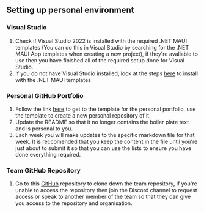 ## Setting up personal environment

### Visual Studio
1. Check if Visual Studio 2022 is installed with the required .NET MAUI templates (You can do this in Visual Studio by searching for the .NET MAUI App templates when creating a new project), if they're avaliable to use then you have finished all of the required setup done for Visual Studio.
2. If you do not have Visual Studio installed, look at the steps [here](https://github.com/edinburgh-napier/SET09102/blob/main/practicals/01_setup.md#recommendations) to install with the .NET MAUI templates

### Personal GitHub Portfolio
1. Follow the link [here](https://github.com/edinburgh-napier/SET09102_portfolio/tree/main) to get to the template for the personal portfolio, use the template to create a new personal repository of it.
2. Update the README so that it no longer contains the boiler plate text and is personal to you. 
3. Each week you will make updates to the specific markdown file for that week. It is reccomended that you keep the content in the file until you're just about to submit it so that you can use the lists to ensure you have done everything required.

### Team GitHub Repository
1. Go to this [GitHub](https://github.com/Software-Engineering-Red/Team_Project) repository to clone down the team repository, if you're unable to access the repository then join the Discord channel to request access or speak to another member of the team so that they can give you access to the repository and organisation. 
